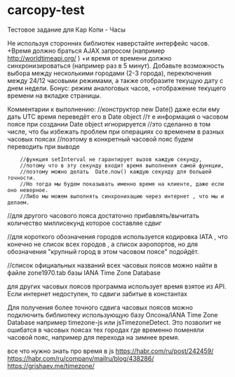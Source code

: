 # carcopy-test

Тестовое задание для Кар Копи - Часы

Не используя сторонних библиотек наверстайте интерфейс часов. 
+Время должно браться AJAX запросом (например ​ http://worldtimeapi.org/​ ) 
+и время от времени должно синхронизироваться (например раз в 5 минут). 
Добавьте 
возможность выбора между несколькими городами (2-3 города), 
переключения между 24/12 часовыми режимами, 
а также отобразите текущую дату с днем недели. 
Бонус: 
режим аналоговых часов, 
+отображение текущего времени на вкладке страницы. 


Комментарии к выполнению:
        //конструктор new Date() даже если ему дать UTC время переведёт его в Date object 
        //т е информация о часовом поясе при создании Date object игнорируется
        //это сделанно в том числе, что бы избежать проблем при операциях со временем в разных часовых поясах
        //поэтому в конкретный часовой пояс будем переводить при выводе


        //функция setInterval не гарантирует вызов каждую секунду,
        //потому что в эту секунду входит время выполнения самой функции,
        //поэтому можно делать  Date.now() каждую секунду для большей точности.
        //Но тогда мы будем показывать именно время на клиенте, даже если оно неверное.  
        //Либо мы можем выполнять синхронихацию через интернет , что мы и делаем.

   //для другого часового пояса достаточно прибавлять/вычитать количество миллисекунд которое составляе сдвиг 


   //для короткого обозначения городов используется кодировка IATA , что конечно не список всех городов , а список аэропортов, но для обозначения "крупный город в этом часовом поясе" подойдёт.

   //список официальных названий всех часовых поясов можно найти в файле zone1970.tab базы IANA Time Zone Database

   
для других часовых поясов программа использует время взятое из API. Если интернет недоступен, то сдвиги забитые в константах

Для получения более точного сдвига часовых поясов можно подключить библиотеку использующую базу Олсона/IANA Time Zone Database например timezone-js или jsTimezoneDetect. Это позволит не ошибатся в часовых поясах тех городах где временно поменяли часовой пояс, например для перехода на зимнее время. 

все что нужно знать про время в js
https://habr.com/ru/post/242459/
https://habr.com/ru/company/mailru/blog/438286/
https://grishaev.me/timezone/

